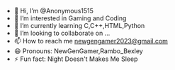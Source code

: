 - 👋 Hi, I’m @Anonymous1515
- 👀 I’m interested in Gaming and Coding
- 🌱 I’m currently learning C,C++,HTML,Python
- 💞️ I’m looking to collaborate on ...
- 📫 How to reach me newgengamer2023@gmail.com
- 😄 Pronouns: NewGenGamer,Rambo_Bexley
- ⚡ Fun fact: Night Doesn't Makes Me Sleep

<!---
Anonymous1515/Anonymous1515 is a ✨ special ✨ repository because its `README.md` (this file) appears on your GitHub profile.
You can click the Preview link to take a look at your changes.
--->
